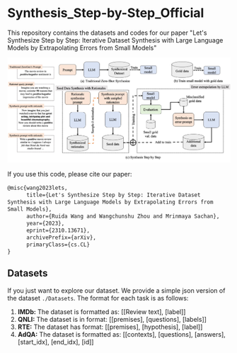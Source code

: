 # Synthesis_Step-by-Step_Official

This repository contains the datasets and codes for our paper "Let's Synthesize Step by Step:
Iterative Dataset Synthesis with Large Language Models by Extrapolating Errors from Small Models"

![](imges/MainPlot.jpg)

If you use this code, please cite our paper:

```
@misc{wang2023lets,
      title={Let's Synthesize Step by Step: Iterative Dataset Synthesis with Large Language Models by Extrapolating Errors from Small Models}, 
      author={Ruida Wang and Wangchunshu Zhou and Mrinmaya Sachan},
      year={2023},
      eprint={2310.13671},
      archivePrefix={arXiv},
      primaryClass={cs.CL}
}
```

## Datasets

If you just want to explore our dataset. We provide a simple json version of the dataset ``./Datasets``. The format for each 
task is as follows:

1. **IMDb:** The dataset is formatted as: [[Review text], [label]]
2. **QNLI:** The dataset is in format: [[premises], [questions], [labels]]
3. **RTE:** The dataset has format: [[premises], [hypothesis], [label]]
4. **AdQA:** The dataset is formatted as: [[contexts], [questions], [answers], [start_idx], [end_idx], [id]]

